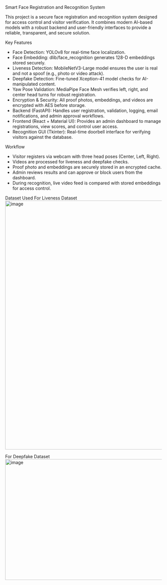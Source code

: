Smart Face Registration and Recognition System

This project is a secure face registration and recognition system designed for access control and visitor verification. It combines modern AI-based models with a robust backend and user-friendly interfaces to provide a reliable, transparent, and secure solution.

Key Features
- Face Detection: YOLOv8 for real-time face localization.
- Face Embedding: dlib/face_recognition generates 128-D embeddings stored securely.
- Liveness Detection: MobileNetV3-Large model ensures the user is real and not a spoof (e.g., photo or video attack).
- Deepfake Detection: Fine-tuned Xception-41 model checks for AI-manipulated content.
- Yaw Pose Validation: MediaPipe Face Mesh verifies left, right, and center head turns for robust registration.
- Encryption & Security: All proof photos, embeddings, and videos are encrypted with AES before storage.
- Backend (FastAPI): Handles user registration, validation, logging, email notifications, and admin approval workflows.
- Frontend (React + Material UI): Provides an admin dashboard to manage registrations, view scores, and control user access.
- Recognition GUI (Tkinter): Real-time doorbell interface for verifying visitors against the database.

Workflow
- Visitor registers via webcam with three head poses (Center, Left, Right).
- Videos are processed for liveness and deepfake checks.
- Proof photo and embeddings are securely stored in an encrypted cache.
- Admin reviews results and can approve or block users from the dashboard.
- During recognition, live video feed is compared with stored embeddings for access control.

Dataset Used
For Liveness Dataset
<img width="907" height="797" alt="image" src="https://github.com/user-attachments/assets/c6f5bcec-4ca7-44d3-81c3-ee899bbbe3e0" />

For Deepfake Dataset
<img width="923" height="387" alt="image" src="https://github.com/user-attachments/assets/416e81fb-11c0-45b8-9775-766eb1305129" />
